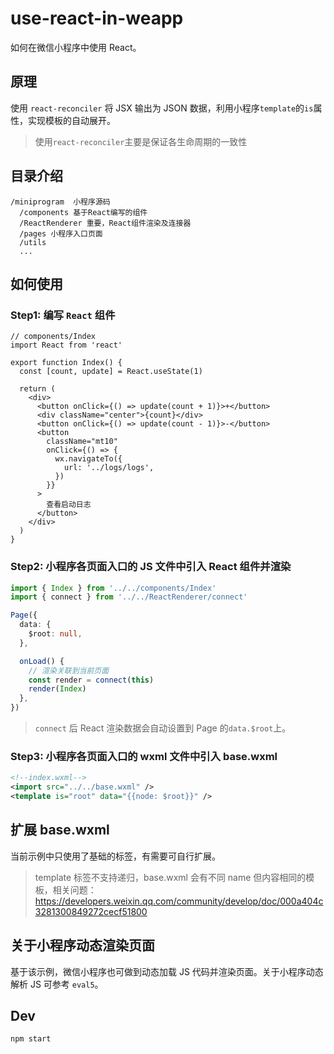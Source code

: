 # use-react-in-weapp

如何在微信小程序中使用 React。

## 原理

使用 `react-reconciler` 将 JSX 输出为 JSON 数据，利用小程序`template`的`is`属性，实现模板的自动展开。
> 使用`react-reconciler`主要是保证各生命周期的一致性

## 目录介绍

```
/miniprogram  小程序源码
  /components 基于React编写的组件
  /ReactRenderer 重要，React组件渲染及连接器
  /pages 小程序入口页面
  /utils
  ...
```

## 如何使用

### Step1: 编写 `React` 组件

```tsx
// components/Index
import React from 'react'

export function Index() {
  const [count, update] = React.useState(1)

  return (
    <div>
      <button onClick={() => update(count + 1)}>+</button>
      <div className="center">{count}</div>
      <button onClick={() => update(count - 1)}>-</button>
      <button
        className="mt10"
        onClick={() => {
          wx.navigateTo({
            url: '../logs/logs',
          })
        }}
      >
        查看启动日志
      </button>
    </div>
  )
}
```

### Step2: 小程序各页面入口的 JS 文件中引入 React 组件并渲染

```ts
import { Index } from '../../components/Index'
import { connect } from '../../ReactRenderer/connect'

Page({
  data: {
    $root: null,
  },

  onLoad() {
    // 渲染关联到当前页面
    const render = connect(this)
    render(Index)
  },
})
```

> `connect` 后 React 渲染数据会自动设置到 Page 的`data.$root`上。

### Step3: 小程序各页面入口的 wxml 文件中引入 base.wxml

```xml
<!--index.wxml-->
<import src="../../base.wxml" />
<template is="root" data="{{node: $root}}" />
```

## 扩展 base.wxml

当前示例中只使用了基础的标签，有需要可自行扩展。

> template 标签不支持递归，base.wxml 会有不同 name 但内容相同的模板，相关问题：https://developers.weixin.qq.com/community/develop/doc/000a404c3281300849272cecf51800

## 关于小程序动态渲染页面

基于该示例，微信小程序也可做到动态加载 JS 代码并渲染页面。关于小程序动态解析 JS 可参考 `eval5`。

## Dev

`npm start`

